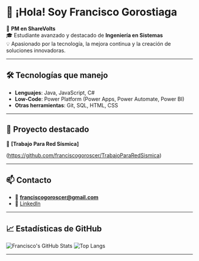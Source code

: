 # 👋 ¡Hola! Soy Francisco Gorostiaga

🎯 **PM en ShareVolts**  
🎓 Estudiante avanzado y destacado de **Ingeniería en Sistemas**  
💡 Apasionado por la tecnología, la mejora continua y la creación de soluciones innovadoras.

---

## 🛠 Tecnologías que manejo

- **Lenguajes**: Java, JavaScript, C#
- **Low-Code**: Power Platform (Power Apps, Power Automate, Power BI)
- **Otras herramientas**: Git, SQL, HTML, CSS

---

## 🚀 Proyecto destacado

📌 **[Trabajo Para Red Sísmica]**  

(https://github.com/franciscogoroscer/TrabajoParaRedSismica)

---

## 📫 Contacto

- 📧 **franciscogoroscer@gmail.com**  
- 💼 [LinkedIn](https://www.linkedin.com/in/franciscogoroscer)

---

## 📈 Estadísticas de GitHub

![Francisco's GitHub Stats](https://github-readme-stats.vercel.app/api?username=franciscogoroscer&show_icons=true&theme=transparent)
![Top Langs](https://github-readme-stats.vercel.app/api/top-langs/?username=franciscogoroscer&layout=compact&theme=transparent)

---

